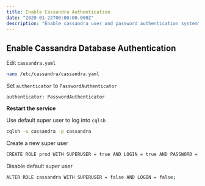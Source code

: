 ```yaml
---
title: Enable Cassandra Authentication
date: "2020-01-22T00:00:00.000Z"
description: "Enable cassandra user and password authentication system"
---
```


## Enable Cassandra Database Authentication

Edit `cassandra.yaml`

```sh
nano /etc/cassandra/cassandra.yaml
```

Set `authenticator` to `PasswordAuthenticator`

```
authenticator: PasswordAuthenticator
```

**Restart the service**

Use default super user to log into `cqlsh`

```sh
cqlsh -u cassandra -p cassandra
```

Create a new super user

```sh
CREATE ROLE prod WITH SUPERUSER = true AND LOGIN = true AND PASSWORD = 'prod';
```

Disable default super user

```sh
ALTER ROLE cassandra WITH SUPERUSER = false AND LOGIN = false;
```

